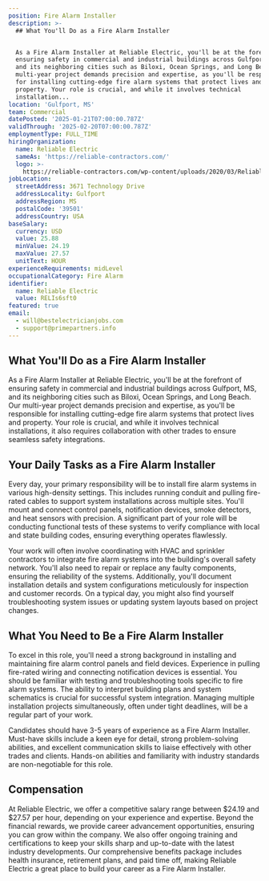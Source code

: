 ```yaml
---
position: Fire Alarm Installer
description: >-
  ## What You'll Do as a Fire Alarm Installer


  As a Fire Alarm Installer at Reliable Electric, you'll be at the forefront of
  ensuring safety in commercial and industrial buildings across Gulfport, MS,
  and its neighboring cities such as Biloxi, Ocean Springs, and Long Beach. Our
  multi-year project demands precision and expertise, as you'll be responsible
  for installing cutting-edge fire alarm systems that protect lives and
  property. Your role is crucial, and while it involves technical
  installation...
location: 'Gulfport, MS'
team: Commercial
datePosted: '2025-01-21T07:00:00.787Z'
validThrough: '2025-02-20T07:00:00.787Z'
employmentType: FULL_TIME
hiringOrganization:
  name: Reliable Electric
  sameAs: 'https://reliable-contractors.com/'
  logo: >-
    https://reliable-contractors.com/wp-content/uploads/2020/03/Reliable-Electric-Logo.jpg
jobLocation:
  streetAddress: 3671 Technology Drive
  addressLocality: Gulfport
  addressRegion: MS
  postalCode: '39501'
  addressCountry: USA
baseSalary:
  currency: USD
  value: 25.88
  minValue: 24.19
  maxValue: 27.57
  unitText: HOUR
experienceRequirements: midLevel
occupationalCategory: Fire Alarm
identifier:
  name: Reliable Electric
  value: RELIs6sft0
featured: true
email:
  - will@bestelectricianjobs.com
  - support@primepartners.info
---
```




## What You'll Do as a Fire Alarm Installer

As a Fire Alarm Installer at Reliable Electric, you'll be at the forefront of ensuring safety in commercial and industrial buildings across Gulfport, MS, and its neighboring cities such as Biloxi, Ocean Springs, and Long Beach. Our multi-year project demands precision and expertise, as you'll be responsible for installing cutting-edge fire alarm systems that protect lives and property. Your role is crucial, and while it involves technical installations, it also requires collaboration with other trades to ensure seamless safety integrations.

## Your Daily Tasks as a Fire Alarm Installer

Every day, your primary responsibility will be to install fire alarm systems in various high-density settings. This includes running conduit and pulling fire-rated cables to support system installations across multiple sites. You'll mount and connect control panels, notification devices, smoke detectors, and heat sensors with precision. A significant part of your role will be conducting functional tests of these systems to verify compliance with local and state building codes, ensuring everything operates flawlessly.

Your work will often involve coordinating with HVAC and sprinkler contractors to integrate fire alarm systems into the building's overall safety network. You'll also need to repair or replace any faulty components, ensuring the reliability of the systems. Additionally, you'll document installation details and system configurations meticulously for inspection and customer records. On a typical day, you might also find yourself troubleshooting system issues or updating system layouts based on project changes.

## What You Need to Be a Fire Alarm Installer

To excel in this role, you'll need a strong background in installing and maintaining fire alarm control panels and field devices. Experience in pulling fire-rated wiring and connecting notification devices is essential. You should be familiar with testing and troubleshooting tools specific to fire alarm systems. The ability to interpret building plans and system schematics is crucial for successful system integration. Managing multiple installation projects simultaneously, often under tight deadlines, will be a regular part of your work.

Candidates should have 3-5 years of experience as a Fire Alarm Installer. Must-have skills include a keen eye for detail, strong problem-solving abilities, and excellent communication skills to liaise effectively with other trades and clients. Hands-on abilities and familiarity with industry standards are non-negotiable for this role.

## Compensation

At Reliable Electric, we offer a competitive salary range between $24.19 and $27.57 per hour, depending on your experience and expertise. Beyond the financial rewards, we provide career advancement opportunities, ensuring you can grow within the company. We also offer ongoing training and certifications to keep your skills sharp and up-to-date with the latest industry developments. Our comprehensive benefits package includes health insurance, retirement plans, and paid time off, making Reliable Electric a great place to build your career as a Fire Alarm Installer.